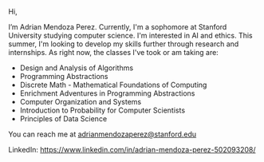 Hi, 

I’m Adrian Mendoza Perez. Currently, I'm a sophomore at Stanford University 
studying computer science. I'm interested in AI and ethics. This summer,
I'm looking to  develop my skills further through research and internships. As right now, 
the classes I've took or am taking are:

- Design and Analysis of Algorithms
- Programming Abstractions
- Discrete Math - Mathematical Foundations of Computing 
- Enrichment Adventures in Programming Abstractions
- Computer Organization and Systems 
- Introduction to Probability for Computer Scientists
- Principles of Data Science

You can reach me at adrianmendozaperez@stanford.edu

LinkedIn: https://www.linkedin.com/in/adrian-mendoza-perez-502093208/
